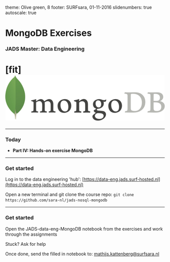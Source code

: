 theme: Olive green, 8
footer: SURFsara, 01-11-2016
slidenumbers: true
autoscale: true

# MongoDB Exercises 
### JADS Master: Data Engineering

# [fit]![inline 100%](images/mongodb.jpg)

---

### Today

- __Part IV: Hands-on exercise MongoDB__

---

### Get started

Log in to the data engineering 'hub': 
[https://data-eng.jads.surf-hosted.nl](https://data-eng.jads.surf-hosted.nl)

Open a new terminal and git clone the course repo: 
`git clone https://github.com/sara-nl/jads-nosql-mongodb`

---

### Get started

Open the JADS-data-eng-MongoDB notebook from the exercises and work through the assignments

Stuck? Ask for help

Once done, send the filled in notebook to: mathijs.kattenberg@surfsara.nl